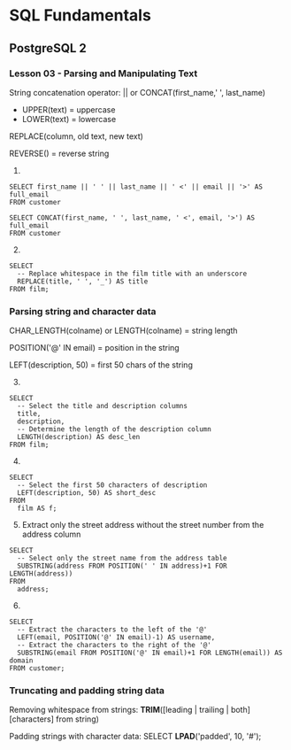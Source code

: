 # SQL Fundamentals

## PostgreSQL 2

### Lesson 03 - Parsing and Manipulating Text

String concatenation operator: || or CONCAT(first_name,' ', last_name)

- UPPER(text) = uppercase
- LOWER(text) = lowercase

REPLACE(column, old text, new text)

REVERSE() = reverse string

1) 

```
SELECT first_name || ' ' || last_name || ' <' || email || '>' AS full_email 
FROM customer

SELECT CONCAT(first_name, ' ', last_name, ' <', email, '>') AS full_email 
FROM customer
```

2) 

```
SELECT 
  -- Replace whitespace in the film title with an underscore
  REPLACE(title, ' ', '_') AS title
FROM film;
```

### Parsing string and character data

CHAR_LENGTH(colname) or LENGTH(colname) = string length

POSITION('@' IN email) = position in the string

LEFT(description, 50) = first 50 chars of the string

3) 

```
SELECT 
  -- Select the title and description columns
  title,
  description,
  -- Determine the length of the description column
  LENGTH(description) AS desc_len
FROM film;
```

4) 

```
SELECT 
  -- Select the first 50 characters of description
  LEFT(description, 50) AS short_desc
FROM 
  film AS f; 
```

5) Extract only the street address without the street number from the address column

```
SELECT 
  -- Select only the street name from the address table
  SUBSTRING(address FROM POSITION(' ' IN address)+1 FOR LENGTH(address))
FROM 
  address;
```

6) 

```
SELECT
  -- Extract the characters to the left of the '@'
  LEFT(email, POSITION('@' IN email)-1) AS username,
  -- Extract the characters to the right of the '@'
  SUBSTRING(email FROM POSITION('@' IN email)+1 FOR LENGTH(email)) AS domain
FROM customer;
```

### Truncating and padding string data

Removing whitespace from strings: **TRIM**([leading | trailing | both] [characters] from string)

Padding strings with character data: SELECT **LPAD**('padded', 10, '#');